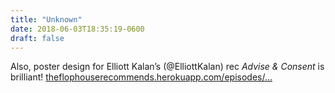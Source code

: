 ```yaml
---
title: "Unknown"
date: 2018-06-03T18:35:19-0600
draft: false
---
```


Also, poster design for Elliott Kalan’s (@ElliottKalan) rec _Advise & Consent_ is brilliant! [theflophouserecommends.herokuapp.com/episodes/…](http://theflophouserecommends.herokuapp.com/episodes/258)
